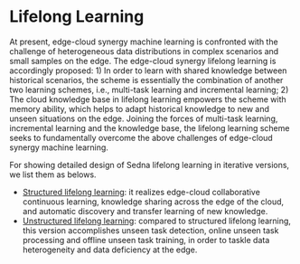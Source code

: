 # Lifelong Learning

At present, edge-cloud synergy machine learning is confronted with the challenge of heterogeneous data distributions in complex scenarios and small samples on the edge. The edge-cloud synergy lifelong learning is accordingly proposed: 1) In order to learn with shared knowledge between historical scenarios, the scheme is essentially the combination of another two learning schemes, i.e., multi-task learning and incremental learning; 2) The cloud knowledge base in lifelong learning empowers the scheme with memory ability, which helps to adapt historical knowledge to new and unseen situations on the edge. Joining the forces of multi-task learning, incremental learning and the knowledge base, the lifelong learning scheme seeks to fundamentally overcome the above challenges of edge-cloud synergy machine learning.

For showing detailed design of Sedna lifelong learning in iterative versions, we list them as belows.

- [Structured lifelong learning](./structured-lifelong-learning.md): it realizes edge-cloud collaborative continuous learning, knowledge sharing across the edge of the cloud, and automatic discovery and transfer learning of new knowledge.
- [Unstructured lifelong learning](./unstructured-lifelong-learning.md): compared to structured lifelong learning, this version accomplishes unseen task detection, online unseen task processing and offline unseen task training, in order to taskle data heterogeneity and data deficiency at the edge.

